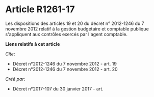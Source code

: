 # Article R1261-17

Les dispositions des articles 19 et 20 du décret n° 2012-1246 du 7 novembre 2012 relatif à la gestion budgétaire et comptable
publique s'appliquent aux contrôles exercés par l'agent comptable.

**Liens relatifs à cet article**

_Cite_:

  - Décret n°2012-1246 du 7 novembre 2012 - art. 19
  - Décret n°2012-1246 du 7 novembre 2012 - art. 20

_Créé par_:

  - Décret n°2017-107 du 30 janvier 2017 - art.
